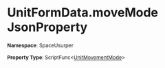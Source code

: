 # UnitFormData.moveMode JsonProperty

<small>**Namespace**: SpaceUsurper</small>

<small>**Property Type**: ScriptFunc&lt;[UnitMovementMode](../UnitMovementMode.md)&gt;</small>

